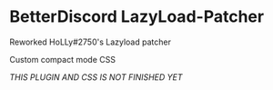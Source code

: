# BetterDiscord LazyLoad-Patcher

Reworked HoLLy#2750's Lazyload patcher

Custom compact mode CSS

*THIS PLUGIN AND CSS IS NOT FINISHED YET*
